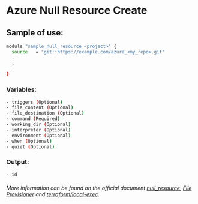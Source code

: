 # Azure Null Resource Create

## Sample of use:

```bash
module "sample_null_resource_<project>" {
  source   = "git::https://example.com/azure_<my_repo>.git"
  .
  .
  .
}
```

### Variables:

```bash
- triggers (Optional)
- file_content (Optional)
- file_destination (Optional)
- command (Required)
- working_dir (Optional)
- interpreter (Optional)
- environment (Optional)
- when (Optional)
- quiet (Optional)
```

### Output:

```bash
- id
```

###### More information can be found on the official document [null_resource](https://registry.terraform.io/providers/hashicorp/null/latest/docs/resources/resource), [File Provisioner](https://developer.hashicorp.com/terraform/language/resources/provisioners/file) and [terraform/local-exec](https://developer.hashicorp.com/terraform/language/resources/provisioners/local-exec).